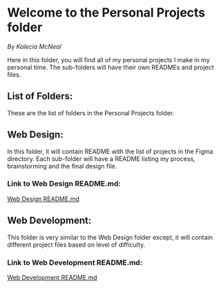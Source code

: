# Welcome to the Personal Projects folder 
<em>By Kalecia McNeal</em>

Here in this folder, you will find all of my personal projects I make in my personal time. The sub-folders will have their own READMEs and project files. 

## List of Folders: 
These are the list of folders in the Personal Projects folder. 

## Web Design: 
In this folder, it will contain README with the list of projects in the Figma directory. Each sub-folder will have a README listing my process, brainstorming and the final design file.  

### Link to Web Design README.md: 
[Web Design README.md](/Personal-Projects/Web%20Design/README.md "My Web Design README.md")

## Web Development: 
This folder is very similar to the Web Design folder except, it will contain different project files based on level of difficulty. 

### Link to Web Development README.md:
[Web Development README.md](/Personal-Projects/Web%20Development/README.md "My Web Development README.md")